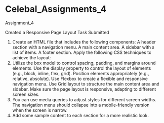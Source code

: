 # Celebal_Assignments_4
Assignment_4

Created a Responsive Page Layout
Task Submitted
1) Create an HTML file that includes the following components:
A header section with a navigation menu.
A main content area.
A sidebar with a list of items.
A footer section.
Apply the following CSS techniques to achieve the layout:
2) Utilize the box model to control spacing, padding, and margins around elements.
Use the display property to control the layout of elements (e.g., block, inline, flex, grid).
Position elements appropriately (e.g., relative, absolute).
Use Flexbox to create a flexible and responsive navigation menu.
Use Grid layout to structure the main content area and sidebar.
Make sure the page layout is responsive, adapting to different screen sizes.
3) You can use media queries to adjust styles for different screen widths.
The navigation menu should collapse into a mobile-friendly version when the screen is narrow.
4) Add some sample content to each section for a more realistic look.

